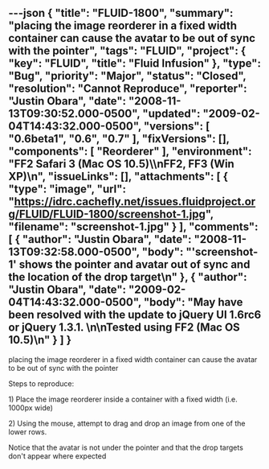 ---json
{
  "title": "FLUID-1800",
  "summary": "placing the image reorderer in a fixed width container can cause the avatar to be out of sync with the pointer",
  "tags": "FLUID",
  "project": {
    "key": "FLUID",
    "title": "Fluid Infusion"
  },
  "type": "Bug",
  "priority": "Major",
  "status": "Closed",
  "resolution": "Cannot Reproduce",
  "reporter": "Justin Obara",
  "date": "2008-11-13T09:30:52.000-0500",
  "updated": "2009-02-04T14:43:32.000-0500",
  "versions": [
    "0.6beta1",
    "0.6",
    "0.7"
  ],
  "fixVersions": [],
  "components": [
    "Reorderer"
  ],
  "environment": "FF2 Safari 3 (Mac OS 10.5)\\\nFF2, FF3 (Win XP)\n",
  "issueLinks": [],
  "attachments": [
    {
      "type": "image",
      "url": "https://idrc.cachefly.net/issues.fluidproject.org/FLUID/FLUID-1800/screenshot-1.jpg",
      "filename": "screenshot-1.jpg"
    }
  ],
  "comments": [
    {
      "author": "Justin Obara",
      "date": "2008-11-13T09:32:58.000-0500",
      "body": "'screenshot-1' shows the pointer and avatar out of sync and the location of the drop target\n"
    },
    {
      "author": "Justin Obara",
      "date": "2009-02-04T14:43:32.000-0500",
      "body": "May have been resolved with the update to jQuery UI 1.6rc6 or jQuery 1.3.1.&#x20;\n\nTested using FF2 (Mac OS 10.5)\n"
    }
  ]
}
---
placing the image reorderer in a fixed width container can cause the avatar to be out of sync with the pointer

Steps to reproduce:

1\) Place the image reorderer inside a container with a fixed width (i.e. 1000px wide)

2\) Using the mouse, attempt to drag and drop an image from one of the lower rows.

Notice that the avatar is not under the pointer and that the drop targets don't appear where expected

        